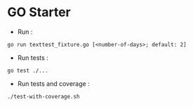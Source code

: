 # GO Starter

- Run :

```shell
go run texttest_fixture.go [<number-of-days>; default: 2]
```

- Run tests :

```shell
go test ./...
```

- Run tests and coverage :

```shell
./test-with-coverage.sh
```